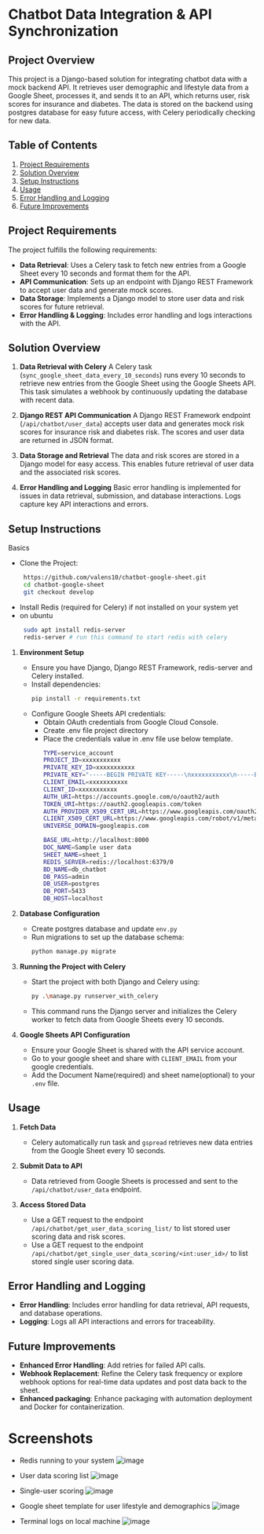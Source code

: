 
# Chatbot Data Integration & API Synchronization

## Project Overview
This project is a Django-based solution for integrating chatbot data with a mock backend API. It retrieves user demographic and lifestyle data from a Google Sheet, processes it, and sends it to an API, which returns user, risk scores for insurance and diabetes. The data is stored on the backend using postgres database for easy future access, with Celery periodically checking for new data.

## Table of Contents
1. [Project Requirements](#project-requirements)
2. [Solution Overview](#solution-overview)
3. [Setup Instructions](#setup-instructions)
4. [Usage](#usage)
5. [Error Handling and Logging](#error-handling-and-logging)
6. [Future Improvements](#future-improvements)

## Project Requirements
The project fulfills the following requirements:
- **Data Retrieval**: Uses a Celery task to fetch new entries from a Google Sheet every 10 seconds and format them for the API.
- **API Communication**: Sets up an endpoint with Django REST Framework to accept user data and generate mock scores.
- **Data Storage**: Implements a Django model to store user data and risk scores for future retrieval.
- **Error Handling & Logging**: Includes error handling and logs interactions with the API.

## Solution Overview

1. **Data Retrieval with Celery**
   A Celery task (`sync_google_sheet_data_every_10_seconds`) runs every 10 seconds to retrieve new entries from the Google Sheet using the Google Sheets API. This task simulates a webhook by continuously updating the database with recent data.

2. **Django REST API Communication**
   A Django REST Framework endpoint (`/api/chatbot/user_data`) accepts user data and generates mock risk scores for insurance risk and diabetes risk. The scores and user data are returned in JSON format.

3. **Data Storage and Retrieval**
   The data and risk scores are stored in a Django model for easy access. This enables future retrieval of user data and the associated risk scores.

4. **Error Handling and Logging**
   Basic error handling is implemented for issues in data retrieval, submission, and database interactions. Logs capture key API interactions and errors.

## Setup Instructions

Basics
- Clone the Project:
    ```bash
     https://github.com/valens10/chatbot-google-sheet.git
     cd chatbot-google-sheet
     git checkout develop
     ```
- Install Redis (required for Celery) if not installed on your system yet
- on ubuntu
    ```bash
     sudo apt install redis-server
     redis-server # run this command to start redis with celery
     ```

1. **Environment Setup**
   - Ensure you have Django, Django REST Framework, redis-server and Celery installed.
   - Install dependencies:
     ```bash
     pip install -r requirements.txt
     ```
   - Configure Google Sheets API credentials:
     - Obtain OAuth credentials from Google Cloud Console.
     - Create .env file project directory
     - Place the credentials value in .env file use below template.
        ```bash
        TYPE=service_account
        PROJECT_ID=xxxxxxxxxxx
        PRIVATE_KEY_ID=xxxxxxxxxxx
        PRIVATE_KEY="-----BEGIN PRIVATE KEY-----\nxxxxxxxxxxx\n-----END PRIVATE KEY-----\n"
        CLIENT_EMAIL=xxxxxxxxxxx
        CLIENT_ID=xxxxxxxxxxx
        AUTH_URI=https://accounts.google.com/o/oauth2/auth
        TOKEN_URI=https://oauth2.googleapis.com/token
        AUTH_PROVIDER_X509_CERT_URL=https://www.googleapis.com/oauth2/v1/certs
        CLIENT_X509_CERT_URL=https://www.googleapis.com/robot/v1/metadata/x509/xxxxxxxxxxx
        UNIVERSE_DOMAIN=googleapis.com

        BASE_URL=http://localhost:8000
        DOC_NAME=Sample user data
        SHEET_NAME=sheet_1
        REDIS_SERVER=redis://localhost:6379/0
        BD_NAME=db_chatbot
        DB_PASS=admin
        DB_USER=postgres
        DB_PORT=5433
        DB_HOST=localhost
        ```

2. **Database Configuration**
    - Create postgres database and update `env.py`
   - Run migrations to set up the database schema:
     ```bash
     python manage.py migrate
     ```

3. **Running the Project with Celery**
   - Start the project with both Django and Celery using:
     ```bash
     py .\manage.py runserver_with_celery
     ```
   - This command runs the Django server and initializes the Celery worker to fetch data from Google Sheets every 10 seconds.

4. **Google Sheets API Configuration**
   - Ensure your Google Sheet is shared with the API service account.
   - Go to your google sheet and share with `CLIENT_EMAIL` from your google credentials.
   - Add the Document Name(required) and sheet name(optional) to your `.env` file.

## Usage
1. **Fetch Data**  
   - Celery automatically run task and `gspread` retrieves new data entries from the Google Sheet every 10 seconds.

2. **Submit Data to API**
   - Data retrieved from Google Sheets is processed and sent to the `/api/chatbot/user_data` endpoint.

3. **Access Stored Data**
   - Use a GET request to the endpoint `/api/chatbot/get_user_data_scoring_list/` to list stored user scoring data and risk scores.
   - Use a GET request to the endpoint `/api/chatbot/get_single_user_data_scoring/<int:user_id>/` to list stored single user scoring data.

## Error Handling and Logging
- **Error Handling**: Includes error handling for data retrieval, API requests, and database operations.
- **Logging**: Logs all API interactions and errors for traceability.

## Future Improvements
- **Enhanced Error Handling**: Add retries for failed API calls.
- **Webhook Replacement**: Refine the Celery task frequency or explore webhook options for real-time data updates and post data back to the sheet.
- **Enhanced packaging**: Enhance packaging with automation deployment and Docker for containerization.

# Screenshots
- Redis running to your system
  ![image](https://github.com/user-attachments/assets/c7b64515-590e-4b98-bd82-c37ec298e130)
- User data scoring list
   ![image](https://github.com/user-attachments/assets/145914fc-e02d-4168-a025-bb11dc48cce6)
  
- Single-user scoring
![image](https://github.com/user-attachments/assets/8c08ff7a-ba6c-433b-9356-05e784bdba66)

- Google sheet template for user lifestyle and demographics
  ![image](https://github.com/user-attachments/assets/7a9347e8-f737-4ebc-b9ee-79f4ed073975)

- Terminal logs on local machine
![image](https://github.com/user-attachments/assets/a0906031-e544-4873-b85e-7c827b7c92a8)






